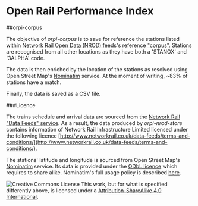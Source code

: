 Open Rail Performance Index
===========================

##orpi-corpus

The objective of *orpi-corpus* is to save for reference the stations listed within [Network Rail Open Data (NROD) feeds](http://www.networkrail.co.uk/data-feeds/)'s reference ["corpus"](http://nrodwiki.rockshore.net/index.php/ReferenceData#CORPUS:_Location_Reference_Data). Stations are recognised from all other locations as they have both a 'STANOX' and '3ALPHA' code.

The data is then enriched by the location of the stations as resolved using Open Street Map's [Nominatim](http://wiki.openstreetmap.org/wiki/Nominatim) service. At the moment of writing, ~83% of stations have a match.

Finally, the data is saved as a CSV file.

###Licence

The trains schedule and arrival data are sourced from the [Network Rail "Data Feeds" service](https://datafeeds.networkrail.co.uk). As a result, the data produced by *orpi-nrod-store* contains information of Network Rail Infrastructure Limited licensed under the following licence [http://www.networkrail.co.uk/data-feeds/terms-and-conditions/](http://www.networkrail.co.uk/data-feeds/terms-and-conditions/).

The stations' latitude and longitude is sourced from Open Street Map's [Nominatim](http://wiki.openstreetmap.org/wiki/Nominatim) service. Its data is provided under the [ODbL licence](http://opendatacommons.org/licenses/odbl/) which requires to share alike. Nominatim's full usage policy is described [here](http://wiki.openstreetmap.org/wiki/Nominatim_usage_policy).

![Creative Commons License](http://i.creativecommons.org/l/by-sa/4.0/88x31.png "Creative Commons License") This work, but for what is specified differently above, is licensed under a [Attribution-ShareAlike 4.0 International](http://creativecommons.org/licenses/by-sa/4.0/). 